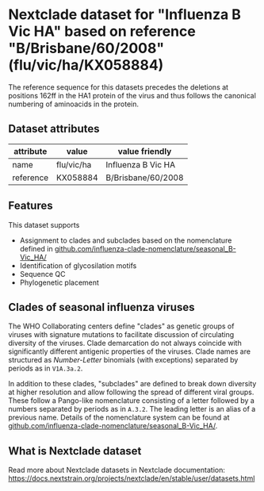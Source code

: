 # Nextclade dataset for "Influenza B Vic HA" based on reference "B/Brisbane/60/2008" (flu/vic/ha/KX058884)

The reference sequence for this datasets precedes the deletions at positions 162ff in the HA1 protein of the virus and thus follows the canonical numbering of aminoacids in the protein.

## Dataset attributes

| attribute            | value                | value friendly                           |
| -------------------- | -------------------- | ---------------------------------------- |
| name                 | flu/vic/ha           | Influenza B Vic HA                       |
| reference            | KX058884             | B/Brisbane/60/2008                       |


## Features
This dataset supports

 * Assignment to clades and subclades based on the nomenclature defined in [github.com/influenza-clade-nomenclature/seasonal_B-Vic_HA/](https://github.com/influenza-clade-nomenclature/seasonal_B-Vic_HA/)
 * Identification of glycosilation motifs
 * Sequence QC
 * Phylogenetic placement

## Clades of seasonal influenza viruses

The WHO Collaborating centers define "clades" as genetic groups of viruses with signature mutations to facilitate discussion of circulating diversity of the viruses.
Clade demarcation do not always coincide with significantly different antigenic properties of the viruses.
Clade names are structured as _Number-Letter_ binomials (with exceptions) separated by periods as in `V1A.3a.2`.

In addition to these clades, "subclades" are defined to break down diversity at higher resolution and allow following the spread of different viral groups.
These follow a Pango-like nomenclature consisting of a letter followed by a numbers separated by periods as in `A.3.2`.
The leading letter is an alias of a previous name.
Details of the nomenclature system can be found at [github.com/influenza-clade-nomenclature/seasonal_B-Vic_HA/](https://github.com/influenza-clade-nomenclature/seasonal_B-Vic_HA/).

## What is Nextclade dataset

Read more about Nextclade datasets in Nextclade documentation: https://docs.nextstrain.org/projects/nextclade/en/stable/user/datasets.html
